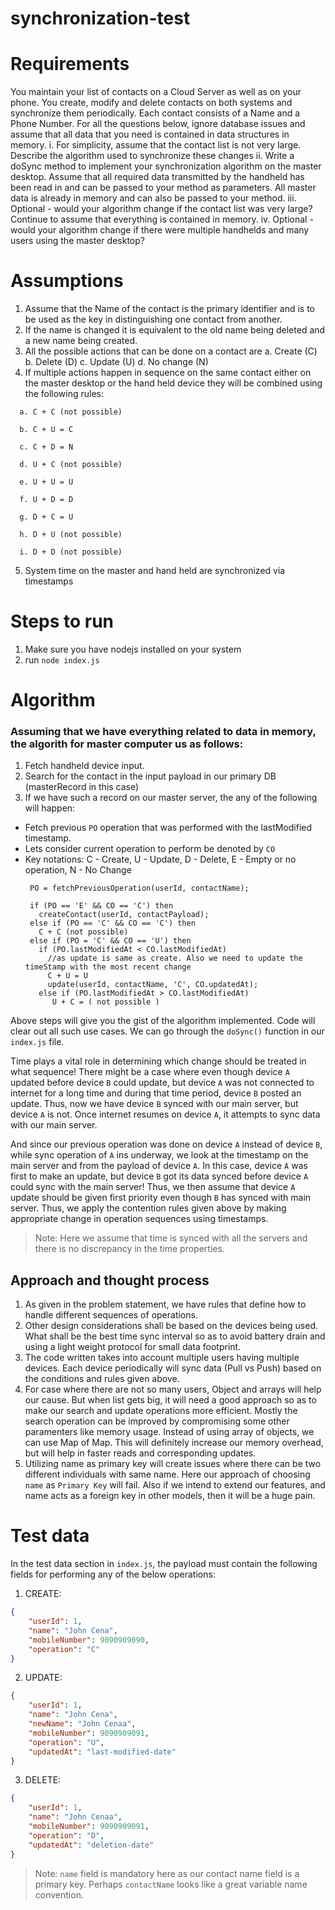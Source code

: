 # synchronization-test

# Requirements

You maintain your list of contacts on a Cloud Server as well as on your phone.
You create, modify and delete contacts on both systems and synchronize them
periodically.
Each contact consists of a Name and a Phone Number.
For all the questions below, ignore database issues and assume that all data that you
need is contained in data structures in memory.
i. For simplicity, assume that the contact list is not very large. Describe the
algorithm used to synchronize these changes
ii. Write a doSync method to implement your synchronization algorithm on the
master desktop. Assume that all required data transmitted by the handheld
has been read in and can be passed to your method as parameters. All
master data is already in memory and can also be passed to your method.
iii. Optional - would your algorithm change if the contact list was very large?
Continue to assume that everything is contained in memory.
iv. Optional - would your algorithm change if there were multiple handhelds and
many users using the master desktop?

# Assumptions

1. Assume that the Name of the contact is the primary identifier and is to be
used as the key in distinguishing one contact from another.
2. If the name is changed it is equivalent to the old name being deleted and a
new name being created.
3. All the possible actions that can be done on a contact are
a. Create (C)
b. Delete (D)
c. Update (U)
d. No change (N)
4. If multiple actions happen in sequence on the same contact either on the
master desktop or the hand held device they will be combined using the
following rules:

```
  a. C + C (not possible)

  b. C + U = C

  c. C + D = N

  d. U + C (not possible)

  e. U + U = U

  f. U + D = D

  g. D + C = U

  h. D + U (not possible)

  i. D + D (not possible)
```

5. System time on the master and hand held are synchronized via timestamps

# Steps to run

1. Make sure you have nodejs installed on your system
2. run `node index.js`

# Algorithm

### Assuming that we have everything related to data in memory, the algorith for master computer us as follows:

1. Fetch handheld device input.
2. Search for the contact in the input payload in our primary DB (masterRecord in this case)
3. If we have such a record on our master server, the any of the following will happen:
  - Fetch previous `PO` operation that was performed with the lastModified timestamp.
  - Lets consider current operation to perform be denoted by `CO`
  - Key notations: C - Create, U - Update, D - Delete, E - Empty or no operation, N - No Change
     ```
      PO = fetchPreviousOperation(userId, contactName);

      if (PO == 'E' && CO == 'C') then
        createContact(userId, contactPayload);
      else if (PO == 'C' && CO == 'C') then
        C + C (not possible)
      else if (PO = 'C' && CO == 'U') then
        if (PO.lastModifiedAt < CO.lastModifiedAt)
          //as update is same as create. Also we need to update the timeStamp with the most recent change
          C + U = U
          update(userId, contactName, 'C', CO.updatedAt); 
        else if (PO.lastModifiedAt > CO.lastModifiedAt)
           U + C = ( not possible )
     ```
Above steps will give you the gist of the algorithm implemented. Code will clear out all such use cases.
We can go through the `doSync()` function in our `index.js` file.

Time plays a vital role in determining which change should be treated in what sequence! There might be a case where even though device `A` updated before device `B` could update, but device `A` was not connected to internet for a long time and during that time period, device `B` posted an update. Thus, now we have device `B` synced with our main server, but device `A` is not. Once internet resumes on device `A`, it attempts to sync data with our main server.

And since our previous operation was done on device `A` instead of device `B`, while sync operation of `A` ins underway, we look at the timestamp on the main server and from the payload of device `A`. In this case, device `A` was first to make an update, but device `B` got its data synced before device `A` could sync with the main server! Thus, we then assume that device `A` update should be given first priority even though `B` has synced with main server. Thus, we apply the contention rules given above by making appropriate change in operation sequences using timestamps.

> Note: Here we assume that time is synced with all the servers and there is no discrepancy in the time properties.

## Approach and thought process

1. As given in the problem statement, we have rules that define how to handle different sequences of operations.
2. Other design considerations shall be based on the devices being used. What shall be the best time sync interval so as to avoid battery drain and using a light weight protocol for small data footprint.
3. The code written takes into account multiple users having multiple devices. Each device periodically will sync data (Pull vs Push) based on the conditions and rules given above.
4. For case where there are not so many users, Object and arrays will help our cause. But when list gets big, it will need a good approach so as to make our search and update operations more efficient. Mostly the search operation can be improved by compromising some other paramenters like memory usage. Instead of using array of objects, we can use Map of Map. This will definitely increase our memory overhead, but will help in faster reads and corresponding updates.
5. Utilizing name as primary key will create issues where there can be two different individuals with same name. Here our approach of choosing `name` as `Primary Key` will fail. Also if we intend to extend our features, and name acts as a foreign key in other models, then it will be a huge pain.

# Test data

In the test data section in `index.js`, the payload must contain the following fields for performing any of the below operations:

1. CREATE: 

```json
{
    "userId": 1,
    "name": "John Cena",
    "mobileNumber": 9090909090,
    "operation": "C"
}
```

2. UPDATE:

```json
{
    "userId": 1,
    "name": "John Cena",
    "newName": "John Cenaa",
    "mobileNumber": 9090909091,
    "operation": "U",
    "updatedAt": "last-modified-date"
}
```

3. DELETE: 

```json
{
    "userId": 1,
    "name": "John Cenaa",
    "mobileNumber": 9090909091,
    "operation": "D",
    "updatedAt": "deletion-date"
}
```

> Note: `name` field is mandatory here as our contact name field is a primary key. Perhaps `contactName` looks like a great variable name convention.
